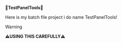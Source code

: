 **🔨TestPanelTools🔨**

Here is my batch file project i do name TestPanelTools!

>[!WARNING]
**⚠️USING THIS CAREFULLY⚠️**
